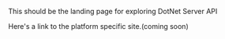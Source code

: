 This should be the landing page for exploring DotNet Server API

Here's a link to the platform specific site.(coming soon)
